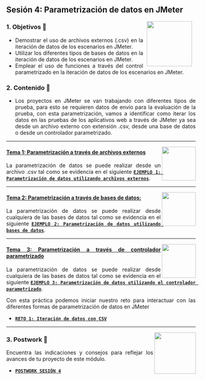 ## Sesión 4: Parametrización de datos en JMeter

<img src="../images/android-kotlin.png" align="right" height="120" hspace="10">
<div style="text-align: justify;">

### 1. Objetivos :dart: 

- Demostrar el uso de archivos externos (.csv) en la iteración de datos de los escenarios en JMeter.
- Utilizar los diferentes tipos de bases de datos en la iteración de datos de los escenarios en JMeter.
- Emplear el uso de funciones a través del control parametrizado en la iteración de datos de los escenarios en JMeter.

### 2. Contenido :blue_book:

- Los proyectos en JMeter se van trabajando con diferentes tipos de prueba, para esto se requieren datos de envío para la evaluación de la prueba, con esta parametrización, vamos a identificar como iterar los datos en las pruebas de los aplicativos web a través de JMeter ya sea desde un archivo externo con extensión .csv, desde una base de datos o desde un controlador parametrizado.
---

<img src="images/tools.png" align="right" height="90"> 

#### <ins>Tema 1: Parametrización a través de archivos externos</ins>

La parametrización de datos se puede realizar desde un archivo .csv tal como se evidencia en el siguiente [**`EJEMPLO 1: Parametrización de datos utilizando archivos externos`**](./Ejemplo-01).

---

<img src="images/structure.png" align="right" height="90"> 

#### <ins>Tema 2: Parametrización a través de bases de datos: </ins>

La parametrización de datos se puede realizar desde cualquiera de las bases de datos tal como se evidencia en el siguiente [**`EJEMPLO 2: Parametrización de datos utilizando bases de datos`**](./Ejemplo-02).
  
---

<img src="images/emulator.jpg" align="right" height="90"> 

#### <ins>Tema 3: Parametrización a través de controlador parametrizado</ins>
  
La parametrización de datos se puede realizar desde cualquiera de las bases de datos tal como se evidencia en el siguiente [**`EJEMPLO 3: Parametrización de datos utilizando el controlador parametrizado`**](./Ejemplo-03).
  
  
Con esta práctica podemos iniciar nuestro reto para interactuar con las diferentes formas de parametrización de datos en JMeter
  
- [**`RETO 1: Iteración de datos con CSV`**](./Reto-01)
---

<img src="images/chaomi.png" align="right" height="110"> 


### 3. Postwork :memo:

Encuentra las indicaciones y consejos para reflejar los avances de tu proyecto de este módulo.

- [**`POSTWORK SESIÓN 4`**](./Postwork/)

<br/>


</div>

